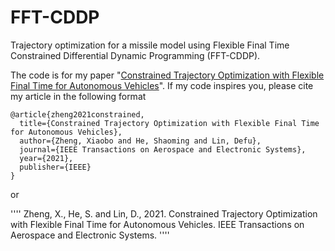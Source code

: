 # FFT-CDDP
Trajectory optimization for a missile model using Flexible Final Time Constrained Differential Dynamic Programming (FFT-CDDP).  

The code is for my paper "[Constrained Trajectory Optimization with Flexible Final Time for Autonomous Vehicles](https://ieeexplore.ieee.org/abstract/document/9582791)".
If my code inspires you, please cite my article in the following format  

````
@article{zheng2021constrained,
  title={Constrained Trajectory Optimization with Flexible Final Time for Autonomous Vehicles},
  author={Zheng, Xiaobo and He, Shaoming and Lin, Defu},
  journal={IEEE Transactions on Aerospace and Electronic Systems},
  year={2021},
  publisher={IEEE}
}
````

or

''''
Zheng, X., He, S. and Lin, D., 2021. Constrained Trajectory Optimization with Flexible Final Time for Autonomous Vehicles. IEEE Transactions on Aerospace and Electronic Systems.
''''
